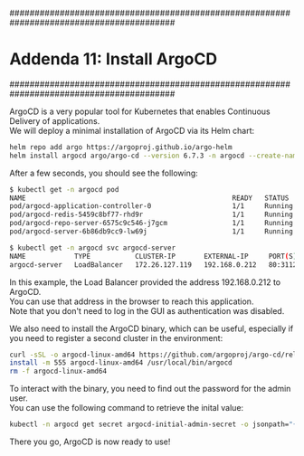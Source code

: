 #########################################################################################
# Addenda 11: Install ArgoCD
#########################################################################################  

ArgoCD is a very popular tool for Kubernetes that enables Continuous Delivery of applications.  
We will deploy a minimal installation of ArgoCD via its Helm chart:  
```bash
helm repo add argo https://argoproj.github.io/argo-helm
helm install argocd argo/argo-cd --version 6.7.3 -n argocd --create-namespace -f argocd_values.yaml
```
After a few seconds, you should see the following:
```bash
$ kubectl get -n argocd pod
NAME                                                   READY   STATUS    RESTARTS   AGE
pod/argocd-application-controller-0                    1/1     Running   0          11m
pod/argocd-redis-5459c8bf77-rhd9r                      1/1     Running   0          11m
pod/argocd-repo-server-6575c9c546-j7gcm                1/1     Running   0          11m
pod/argocd-server-6b86db9cc9-lw69j                     1/1     Running   0          11m

$ kubectl get -n argocd svc argocd-server 
NAME            TYPE           CLUSTER-IP       EXTERNAL-IP     PORT(S)                      AGE
argocd-server   LoadBalancer   172.26.127.119   192.168.0.212   80:31128/TCP,443:30883/TCP   11m
```
In this example, the Load Balancer provided the address 192.168.0.212 to ArgoCD.  
You can use that address in the browser to reach this application.  
Note that you don't need to log in the GUI as authentication was disabled.  

We also need to install the ArgoCD binary, which can be useful, especially if you need to register a second cluster in the environment:
```bash
curl -sSL -o argocd-linux-amd64 https://github.com/argoproj/argo-cd/releases/latest/download/argocd-linux-amd64
install -m 555 argocd-linux-amd64 /usr/local/bin/argocd
rm -f argocd-linux-amd64
```
To interact with the binary, you need to find out the password for the admin user.  
You can use the following command to retrieve the inital value:  
```bash
kubectl -n argocd get secret argocd-initial-admin-secret -o jsonpath="{.data.password}" | base64 -d
```

There you go, ArgoCD is now ready to use!